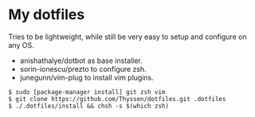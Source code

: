 My dotfiles
===
Tries to be lightweight, while still be very easy to setup and configure on any OS.

  - anishathalye/dotbot as base installer.
  - sorin-ionescu/prezto to configure zsh.
  - junegunn/vim-plug to install vim plugins.

```
$ sudo [package-manager install] git zsh vim
$ git clone https://github.com/Thyssen/dotfiles.git .dotfiles
$ ./.dotfiles/install && chsh -s $(which zsh)
```
